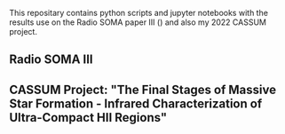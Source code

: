 This repositary contains python scripts and jupyter notebooks with the results use on the Radio SOMA paper III () and also my 2022 CASSUM project.

## Radio SOMA III



## CASSUM Project: "The Final Stages of Massive Star Formation - Infrared Characterization of Ultra-Compact HII Regions"
